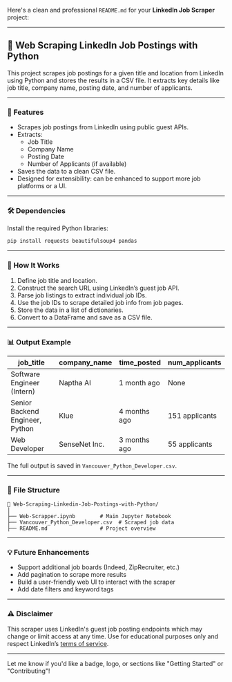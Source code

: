 Here's a clean and professional `README.md` for your **LinkedIn Job Scraper** project:

---

## 📄 Web Scraping LinkedIn Job Postings with Python

This project scrapes job postings for a given title and location from LinkedIn using Python and stores the results in a CSV file. It extracts key details like job title, company name, posting date, and number of applicants.

---

### 📌 Features

- Scrapes job postings from LinkedIn using public guest APIs.
- Extracts:
  - Job Title
  - Company Name
  - Posting Date
  - Number of Applicants (if available)
- Saves the data to a clean CSV file.
- Designed for extensibility: can be enhanced to support more job platforms or a UI.

---

### 🛠️ Dependencies

Install the required Python libraries:

```bash
pip install requests beautifulsoup4 pandas
```

---

### 🚀 How It Works

1. Define job title and location.
2. Construct the search URL using LinkedIn’s guest job API.
3. Parse job listings to extract individual job IDs.
4. Use the job IDs to scrape detailed job info from job pages.
5. Store the data in a list of dictionaries.
6. Convert to a DataFrame and save as a CSV file.

---

### 📊 Output Example

| job_title                        | company_name           | time_posted   | num_applicants    |
|----------------------------------|------------------------|---------------|-------------------|
| Software Engineer (Intern)       | Naptha AI              | 1 month ago   | None              |
| Senior Backend Engineer, Python | Klue                   | 4 months ago  | 151 applicants     |
| Web Developer                   | SenseNet Inc.          | 3 months ago  | 55 applicants      |

The full output is saved in `Vancouver_Python_Developer.csv`.

---

### 📂 File Structure

```
📁 Web-Scraping-Linkedin-Job-Postings-with-Python/
│
├── Web-Scrapper.ipynb        # Main Jupyter Notebook
├── Vancouver_Python_Developer.csv  # Scraped job data
├── README.md                 # Project overview
```

---

### 💡 Future Enhancements

- Support additional job boards (Indeed, ZipRecruiter, etc.)
- Add pagination to scrape more results
- Build a user-friendly web UI to interact with the scraper
- Add date filters and keyword tags

---

### ⚠️ Disclaimer

This scraper uses LinkedIn's guest job posting endpoints which may change or limit access at any time. Use for educational purposes only and respect LinkedIn’s [terms of service](https://www.linkedin.com/legal/user-agreement).

---

Let me know if you'd like a badge, logo, or sections like "Getting Started" or "Contributing"!
